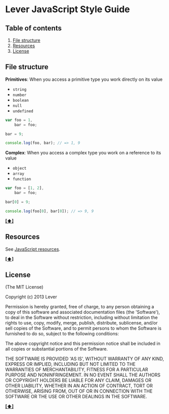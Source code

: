 # Lever JavaScript Style Guide

## Table of contents

  1. [File structure](#file-structure)
  1. [Resources](#resources)
  1. [License](#license)

## File structure

**Primitives**: When you access a primitive type you work directly on its value

  - `string`
  - `number`
  - `boolean`
  - `null`
  - `undefined`

```javascript
var foo = 1,
    bar = foo;

bar = 9;

console.log(foo, bar); // => 1, 9
```

**Complex**: When you access a complex type you work on a reference to its value

  - `object`
  - `array`
  - `function`

```javascript
var foo = [1, 2],
    bar = foo;

bar[0] = 9;

console.log(foo[0], bar[0]); // => 9, 9
```

**[[⬆]](#table-of-contents)**


## Resources

See [JavaScript resources](javascript.md#resources).

**[[⬆]](#table-of-contents)**


## License

(The MIT License)

Copyright (c) 2013 Lever

Permission is hereby granted, free of charge, to any person obtaining
a copy of this software and associated documentation files (the
'Software'), to deal in the Software without restriction, including
without limitation the rights to use, copy, modify, merge, publish,
distribute, sublicense, and/or sell copies of the Software, and to
permit persons to whom the Software is furnished to do so, subject to
the following conditions:

The above copyright notice and this permission notice shall be
included in all copies or substantial portions of the Software.

THE SOFTWARE IS PROVIDED 'AS IS', WITHOUT WARRANTY OF ANY KIND,
EXPRESS OR IMPLIED, INCLUDING BUT NOT LIMITED TO THE WARRANTIES OF
MERCHANTABILITY, FITNESS FOR A PARTICULAR PURPOSE AND NONINFRINGEMENT.
IN NO EVENT SHALL THE AUTHORS OR COPYRIGHT HOLDERS BE LIABLE FOR ANY
CLAIM, DAMAGES OR OTHER LIABILITY, WHETHER IN AN ACTION OF CONTRACT,
TORT OR OTHERWISE, ARISING FROM, OUT OF OR IN CONNECTION WITH THE
SOFTWARE OR THE USE OR OTHER DEALINGS IN THE SOFTWARE.

**[[⬆]](#table-of-contents)**
